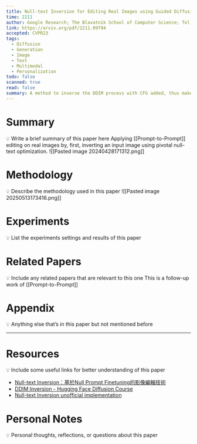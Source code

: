 ```yaml
---
title: Null-text Inversion for Editing Real Images using Guided Diffusion Models
time: 2211
author: Google Research; The Blavatnik School of Computer Science; Tel Aviv University
link: https://arxiv.org/pdf/2211.09794
accepted: CVPR23
tags:
  - Diffusion
  - Generation
  - Image
  - Text
  - Multimodal
  - Personalization
todo: false
scanned: true
read: false
summary: A method to inverse the DDIM process with CFG added, thus makes image editting possible and with good fidelity.
---
```

# Summary
💡 Write a brief summary of this paper here
Applying [[Prompt-to-Prompt]] editing on real images by, first, inverting an input image using pivotal null-text optimization.
![[Pasted image 20240428171312.png]]
# Methodology
💡 Describe the methodology used in this paper
![[Pasted image 20250513173416.png]]
# Experiments
💡 List the experiments settings and results of this paper

# Related Papers
💡 Include any related papers that are relevant to this one
This is a follow-up work of [[Prompt-to-Prompt]]

# Appendix
💡 Anything else that’s in this paper but not mentioned before

---
# Resources
💡 Include some useful links for better understanding of this paper
- [Null-text Inversion：基於Null Prompt Finetuning的影像編輯技術](https://zhuanlan.zhihu.com/p/622327208)
- [DDIM Inversion - Hugging Face Diffusion Course](https://huggingface.co/learn/diffusion-course/unit4/2)
- [Null-text Inversion unofficial implementation](https://github.com/thepowerfuldeez/null-text-inversion/blob/main/null_text_inversion.ipynb)
# Personal Notes
💡 Personal thoughts, reflections, or questions about this paper